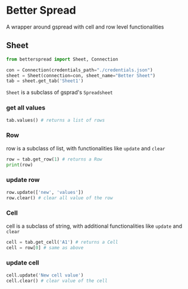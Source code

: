 # Better Spread
A wrapper around gspread with cell and row level functionalities

## Sheet

```python
from betterspread import Sheet, Connection

con = Connection(credentials_path="./credentials.json")
sheet = Sheet(connection=con, sheet_name="Better Sheet")
tab = sheet.get_tab('Sheet1')
```
`Sheet` is a subclass of gsprad's `Spreadsheet`

### get all values
```python
tab.values() # returns a list of rows
```

### Row
row is a subclass of list, with functionalities like `update` and `clear`
```python
row = tab.get_row(1) # returns a Row
print(row)
```

### update row
```python
row.update(['new', 'values'])
row.clear() # clear all value of the row
```
### Cell
cell is a subclass of string, with additional functionalities like `update` and `clear`
```python
cell = tab.get_cell('A1') # returns a Cell
cell = row[0] # same as above
```

### update cell
```python
cell.update('New cell value')
cell.clear() # clear value of the cell
```